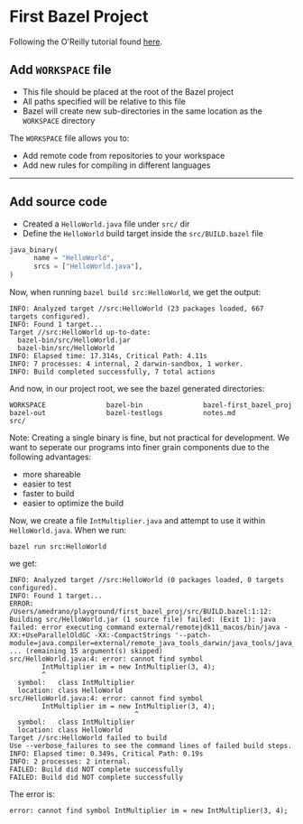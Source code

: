 # First Bazel Project
Following the O'Reilly tutorial found [here](https://learning.oreilly.com/library/view/beginning-bazel-building/9781484251942/A481224_1_En_3_Chapter.html).


## Add `WORKSPACE` file
- This file should be placed at the root of the Bazel project
- All paths specified will be relative to this file
- Bazel will create new sub-directories in the same location as the `WORKSPACE` directory

The `WORKSPACE` file allows you to:
- Add remote code from repositories to your workspace
- Add new rules for compiling in different languages

---

## Add source code
- Created a `HelloWorld.java` file under `src/` dir
- Define the `HelloWorld` build target inside the `src/BUILD.bazel` file
```python
java_binary(
      name = "HelloWorld",
      srcs = ["HelloWorld.java"],
)
```

Now, when running `bazel build src:HelloWorld`, we get the output:
```
INFO: Analyzed target //src:HelloWorld (23 packages loaded, 667 targets configured).
INFO: Found 1 target...
Target //src:HelloWorld up-to-date:
  bazel-bin/src/HelloWorld.jar
  bazel-bin/src/HelloWorld
INFO: Elapsed time: 17.314s, Critical Path: 4.11s
INFO: 7 processes: 4 internal, 2 darwin-sandbox, 1 worker.
INFO: Build completed successfully, 7 total actions
```

And now, in our project root, we see the bazel generated directories:
```
WORKSPACE               bazel-bin               bazel-first_bazel_proj  bazel-out               bazel-testlogs          notes.md                src/
```

Note: Creating a single binary is fine, but not practical for development. We want to seperate our programs into finer grain components due to the following advantages:
- more shareable
- easier to test
- faster to build
- easier to optimize the build

Now, we create a file `IntMultiplier.java` and attempt to use it within `HelloWorld.java`. 
When we run:
```
bazel run src:HelloWorld
```
we get:
```
INFO: Analyzed target //src:HelloWorld (0 packages loaded, 0 targets configured).
INFO: Found 1 target...
ERROR: /Users/amedrano/playground/first_bazel_proj/src/BUILD.bazel:1:12: Building src/HelloWorld.jar (1 source file) failed: (Exit 1): java failed: error executing command external/remotejdk11_macos/bin/java -XX:+UseParallelOldGC -XX:-CompactStrings '--patch-module=java.compiler=external/remote_java_tools_darwin/java_tools/java_compiler.jar' ... (remaining 15 argument(s) skipped)
src/HelloWorld.java:4: error: cannot find symbol
        IntMultiplier im = new IntMultiplier(3, 4);
        ^
  symbol:   class IntMultiplier
  location: class HelloWorld
src/HelloWorld.java:4: error: cannot find symbol
        IntMultiplier im = new IntMultiplier(3, 4);
                               ^
  symbol:   class IntMultiplier
  location: class HelloWorld
Target //src:HelloWorld failed to build
Use --verbose_failures to see the command lines of failed build steps.
INFO: Elapsed time: 0.349s, Critical Path: 0.19s
INFO: 2 processes: 2 internal.
FAILED: Build did NOT complete successfully
FAILED: Build did NOT complete successfully
```
The error is: 
```
error: cannot find symbol IntMultiplier im = new IntMultiplier(3, 4);
```
